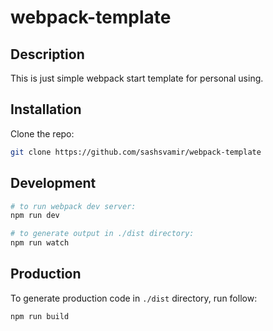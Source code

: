 # webpack-template

## Description

This is just simple webpack start template for personal using.

## Installation

Clone the repo:
```sh
git clone https://github.com/sashsvamir/webpack-template
```

## Development

```sh
# to run webpack dev server:
npm run dev

# to generate output in ./dist directory:
npm run watch
```


## Production

To generate production code in `./dist` directory, run follow:
```sh
npm run build
```
